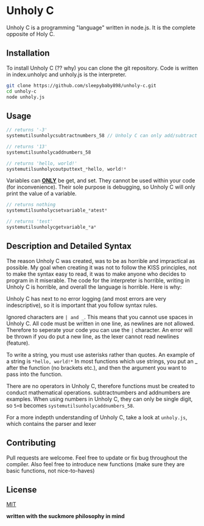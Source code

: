 # Unholy C

Unholy C is a programming "language" written in node.js. It is the complete opposite of Holy C.

## Installation

To install Unholy C (?? why) you can clone the git repository. Code is written in index.unholyc and unholy.js is the interpreter.

```bash
git clone https://github.com/sleepybaby898/unholy-c.git
cd unholy-c
node unholy.js
```

## Usage

```java
// returns '-3'
systemutilsunholycsubtractnumbers_58 // Unholy C can only add/subtract 2 single digit numbers

// returns '13'
systemutilsunholycaddnumbers_58

// returns 'hello, world!'
systemutilsunholycoutputtext_*hello, world!*
```

Variables can <b><ins>ONLY</ins></b> be get, and set. They cannot be used within your code (for inconvenience). Their sole purpose is debugging, so Unholy C will only print the value of a variable.

```java
// returns nothing
systemutilsunholycsetvariable_*atest*

// returns 'test'
systemutilsunholycgetvariable_*a*

```

## Description and Detailed Syntax

The reason Unholy C was created, was to be as horrible and impractical as possible. My goal when creating it was not to follow the KISS principles, not to make the syntax easy to read, it was to make anyone who decides to program in it miserable.
The code for the interpreter is horrible, writing in Unholy C is horrible, and overall the language is horrible. Here is why:

Unholy C has next to no error logging (and most errors are very indescriptive), so it is important that you follow syntax rules.

Ignored characters are `| and _`. This means that you cannot use spaces in Unholy C. All code must be written in one line, as newlines are not allowed. Therefore to seperate your code you can use the `|` character. An error will be thrown if you do put a new line, as the lexer cannot read newlines (feature).

To write a string, you must use asterisks rather than quotes. An example of a string is `*hello, world!*`
In most functions which use strings, you put an _ after the function (no brackets etc.), and then the argument you want to pass into the function.

There are no operators in Unholy C, therefore functions must be created to conduct mathematical operations. subtractnumbers and addnumbers are examples. When using numbers in Unholy C, they can only be single digit, so `5+8` becomes `systemutilsunholycaddnumbers_58`.

For a more indepth understanding of Unholy C, take a look at `unholy.js`, which contains the parser and lexer

## Contributing

Pull requests are welcome. Feel free to update or fix bug throughout the compiler. Also feel free to introduce new functions (make sure they are basic functions, not nice-to-haves)

## License

[MIT](https://choosealicense.com/licenses/mit/)

**written with the suckmore philosophy in mind**
